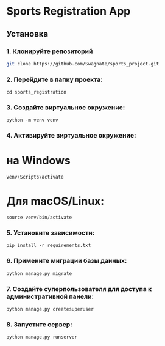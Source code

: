 # Sports Registration App

## Установка

### 1. Клонируйте репозиторий

```bash
git clone https://github.com/Swagnate/sports_project.git
```

### 2. Перейдите в папку проекта:

`cd sports_registration`

### 3. Создайте виртуальное окружение:

`python -m venv venv`

### 4. Активируйте виртуальное окружение:

# на Windows

`venv\Scripts\activate`

# Для macOS/Linux:
`source venv/bin/activate`
### 5. Установите зависимости:

`pip install -r requirements.txt`

### 6. Примените миграции базы данных:
`python manage.py migrate`
### 7. Создайте суперпользователя для доступа к административной панели:

`python manage.py createsuperuser`
### 8. Запустите сервер:

`python manage.py runserver`